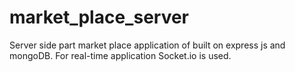 # market_place_server
Server side part market place application of  built on express js and mongoDB. For real-time application Socket.io is used. 
